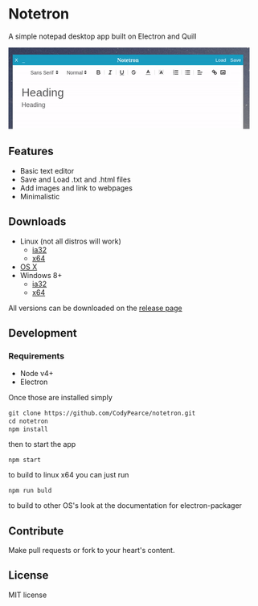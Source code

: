 # Notetron
A simple notepad desktop app built on Electron and Quill

![alt tag](/images/notetron.gif)

## Features
* Basic text editor
* Save and Load .txt and .html files
* Add images and link to webpages
* Minimalistic

## Downloads

* Linux (not all distros will work)
  * [ia32](https://github.com/CodyPearce/notetron/releases/download/v.0.1.0/notetron-linux-ia32.zip)
  * [x64](https://github.com/CodyPearce/notetron/releases/download/v.0.1.0/notetron-linux-x64.zip)
* [OS X](https://github.com/CodyPearce/notetron/releases/download/v.0.1.0/notetron-darwin-x64.zip)
* Windows 8+
  * [ia32](https://github.com/CodyPearce/notetron/releases/download/v.0.1.0/notetron-win32-ia32.zip)
  * [x64]()

All versions can be downloaded on the [release page](https://github.com/CodyPearce/notetron/releases/tag/v.0.1.0)

## Development

### Requirements

* Node v4+
* Electron 

Once those are installed simply

```
git clone https://github.com/CodyPearce/notetron.git
cd notetron
npm install
```
then to start the app 
```
npm start
```

to build to linux x64 you can just run
``` 
npm run buld
```

to build to other OS's look at the documentation for electron-packager

## Contribute

Make pull requests or fork to your heart's content.

## License

MIT license
